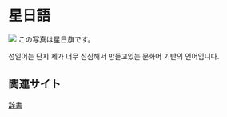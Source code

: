 # 星日語
![](/Images/Untitled.png)
この写真は星日旗です。

성일어는 단지 제가 너무 심심해서 만들고있는 문화어 기반의 언어입니다.
## 関連サイト
[辞書](Dic/Conlang_1_dic.md)
